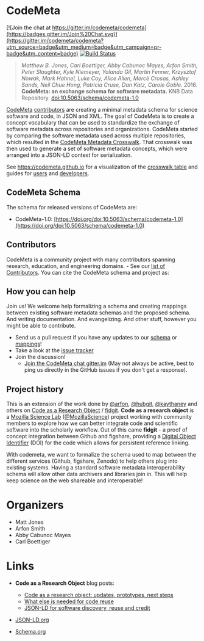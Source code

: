 CodeMeta
========
[![Join the chat at https://gitter.im/codemeta/codemeta](https://badges.gitter.im/Join%20Chat.svg)](https://gitter.im/codemeta/codemeta?utm_source=badge&utm_medium=badge&utm_campaign=pr-badge&utm_content=badge)
[![Build Status](https://travis-ci.org/codemeta/codemeta.svg?branch=master)](https://travis-ci.org/codemeta/codemeta)

> *Matthew B. Jones, Carl Boettiger, Abby Cabunoc Mayes, Arfon Smith, Peter Slaughter, Kyle Niemeyer, Yolanda Gil, Martin Fenner, Krzysztof Nowak, Mark Hahnel, Luke Coy, Alice Allen, Mercè Crosas, Ashley Sands, Neil Chue Hong, Patricia Cruse, Dan Katz, Carole Goble.* 2016. __CodeMeta: an exchange schema for software metadata.__ KNB Data Repository. [doi:10.5063/schema/codemeta-1.0](https://doi.org/doi:10.5063/schema/codemeta-1.0)

[CodeMeta](https://codemeta.github.io) [contributors](CONTRIBUTORS.MD) are creating a minimal metadata schema for science software and code, in JSON and XML. The goal of CodeMeta is to create a concept vocabulary that can be used to standardize the exchange of software metadata across repositories and organizations. CodeMeta started by comparing the software metadata used across multiple repositories, which resulted in the [CodeMeta Metadata Crosswalk](https://github.com/codemeta/codemeta/blob/master/crosswalk.csv).  That crosswalk was then used to generate a set of software metadata concepts, which were arranged into a JSON-LD context for serialization.

See <https://codemeta.github.io> for a visualization of the [crosswalk table](https://codemeta.github.io/crosswalk) and guides for [users](https://codemeta.github.io/user-guide/) and [developers](https://codemeta.github.io/developer-guide/).

## CodeMeta Schema
The schema for released versions of CodeMeta are:

- CodeMeta-1.0: [https://doi.org/doi:10.5063/schema/codemeta-1.0](https://doi.org/doi:10.5063/schema/codemeta-1.0)

## Contributors
CodeMeta is a community project with many contributors spanning research, education, and engineering domains.    - See our [list of Contributors](CONTRIBUTORS.MD). You can cite the CodeMeta schema and project as:


## How you can help
Join us!  We welcome help formalizing a schema and creating mappings between existing software metadata schemas and the proposed schema. And writing documentation. And evangelizing. And other stuff, however you might be able to contribute.

* Send us a pull request if you have any updates to our [schema](https://github.com/codemeta/codemeta/blob/master/codemeta.jsonld) or [mappings](https://github.com/codemeta/codemeta/blob/master/codemeta-crosswalk.md)!
* Take a look at the [issue tracker](https://github.com/codemeta/codemeta/issues)
* Join the discussion!
    - [Join the CodeMeta chat gitter.im](https://gitter.im/codemeta/codemeta) (May not always be active, best to ping us directly in the GitHub issues if you don't get a response). 

## Project history

This is an extension of the work done by [@arfon](http://github.com/arfon/), [@hubgit](https://github.com/hubgit/), [@kaythaney](https://github.com/kaythaney/) and others on [Code as a Research Object](https://github.com/mozillascience/code-research-object) / [fidgit](https://github.com/mozillascience/fidgit). **Code as a research object** is a [Mozilla Science Lab](http://mozillascience.org) ([@MozillaScience](https://github.com/mozillascience/)) project working with community members to explore how we can better integrate code and scientific software into the scholarly workflow. Out of this came **fidgit** - a proof of concept integration between Github and figshare, providing a [Digital Object Identifier](http://en.wikipedia.org/wiki/Digital_object_identifier) (DOI) for the code which allows for persistent reference linking.

With codemeta, we want to formalize the schema used to map between the different services (Github, figshare, Zenodo) to help others plug into existing systems. Having a standard software metadata interoperability schema will allow other data archivers and libraries join in. This will help keep science on the web shareable and interoperable!




Organizers
==========

* Matt Jones
* Arfon Smith
* Abby Cabunoc Mayes
* Carl Boettiger

Links
=====

* **Code as a Research Object** blog posts:
    * [Code as a research object: updates, prototypes, next steps](http://mozillascience.org/code-as-a-research-object-updates-prototypes-next-steps/)
    * [What else is needed for code reuse](http://mozillascience.org/what-else-is-needed-for-code-reuse/)
    * [JSON-LD for software discovery, reuse and credit](http://www.arfon.org/json-ld-for-software-discovery-reuse-and-credit)

* [JSON-LD.org](http://json-ld.org/)
* [Schema.org](http://schema.org/)
